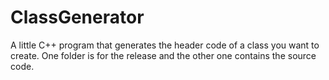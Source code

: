 # ClassGenerator
A little C++ program that generates the header code of a class you want to create. One folder is for the release and the other one contains the source code.
